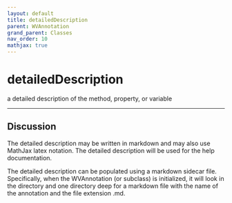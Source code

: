 ```yaml
---
layout: default
title: detailedDescription
parent: WVAnnotation
grand_parent: Classes
nav_order: 10
mathjax: true
---
```


#  detailedDescription

a detailed description of the method, property, or variable


---

## Discussion

  The detailed description may be written in markdown and may also
  use MathJax latex notation. The detailed description will be used
  for the help documentation.
 
  The detailed description can be populated using a markdown
  sidecar file. Specifically, when the WVAnnotation (or subclass)
  is initialized, it will look in the directory and one directory
  deep for a markdown file with the name of the annotation and the
  file extension .md.
  
